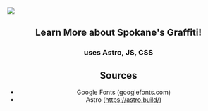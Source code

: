 <img src="images/hero.png">

<div align="center">

## Learn More about Spokane's Graffiti!

### uses Astro, JS, CSS 

## Sources
- Google Fonts (googlefonts.com)
- Astro (https://astro.build/)
</div>